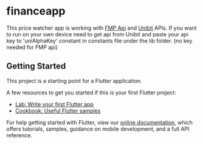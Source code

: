 # financeapp

  This price watcher app is working with [FMP Api](https://financialmodelingprep.com/developer/docs/) and [Unibit](https://unibit.ai/insight/news) APIs. If you want to run on your own device need to get api from Unibit and paste your api key to 'uniAlphaKey' constant in constants file under the lib folder. (no key needed for FMP api)
  
  


## Getting Started

This project is a starting point for a Flutter application.

A few resources to get you started if this is your first Flutter project:

- [Lab: Write your first Flutter app](https://flutter.dev/docs/get-started/codelab)
- [Cookbook: Useful Flutter samples](https://flutter.dev/docs/cookbook)

For help getting started with Flutter, view our
[online documentation](https://flutter.dev/docs), which offers tutorials,
samples, guidance on mobile development, and a full API reference.
